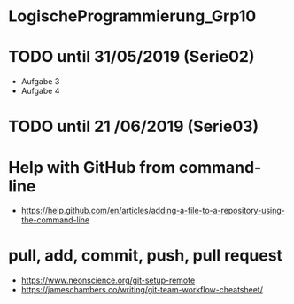 # LogischeProgrammierung_Grp10
# TODO until 31/05/2019 (Serie02)
- Aufgabe 3
- Aufgabe 4

# TODO until 21	/06/2019 (Serie03)

# Help with GitHub from command-line
- https://help.github.com/en/articles/adding-a-file-to-a-repository-using-the-command-line
# pull, add, commit, push, pull request
- https://www.neonscience.org/git-setup-remote
- https://jameschambers.co/writing/git-team-workflow-cheatsheet/
